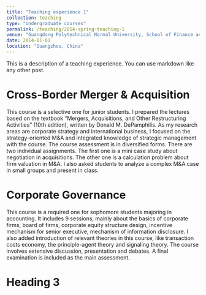 ```yaml
---
title: "Teaching experience 1"
collection: teaching
type: "Undergraduate courses"
permalink: /teaching/2014-spring-teaching-1
venue: "Guangdong Polytechnical Normal University, School of Finance and Economics"
date: 2014-01-01
location: "Guangzhou, China"
---
```


This is a description of a teaching experience. You can use markdown like any other post.

Cross-Border Merger & Acquisition
======
This course is a selective one for junior students. I prepared the lectures based on the textbook “Mergers, Acquisitions, and Other Restructuring Activities” (10th edition), written by Donald M. DePamphilis. As my research areas are corporate strategy and international business, I focused on the strategy-oriented M&A and integrated knowledge of strategic management with the course. The course assessment is in diversified forms. There are two individual assignments. The first one is a mini case study about negotiation in acquisitions. The other one is a calculation problem about firm valuation in M&A. I also asked students to analyze a complex M&A case in small groups and present in class.  

Corporate Governance
======
This course is a required one for sophomore students majoring in accounting. It includes 9 sessions, mainly about the basics of corporate firms, board of firms, corporate equity structure design, incentive mechanism for senior executive, mechanism of information disclosure. I also added introduction of relevant theories in this course, like transaction costs economy, the principle-agent theory and signaling theory. The course involves extensive discussion, presentation and debates. A final examination is included as the main assessment. 

Heading 3
======
